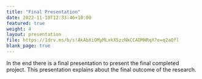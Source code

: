 ```yaml
---
title: "Final Presentation"
date: 2022-11-10T12:33:46+10:00
featured: true
weight: 4
layout: presentation
file: https://1drv.ms/b/s!AkAbXiOMyMLxkX5zzNkCCADMHRqX?e=q2aQfl
blank_page: true
---
```


In the end there is a final presentation to present the final completed project. This presentation explains about the final outcome of the research.